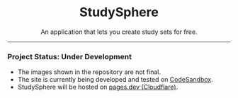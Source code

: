 <h1 align="center">StudySphere</h1>

<p align="center">An application that lets you create study sets for free.</p>

<hr>

### Project Status: <span>Under Development</span>

- The images shown in the repository are not final.  
- The site is currently being developed and tested on [CodeSandbox](https://codesandbox.io/).  
- StudySphere will be hosted on [pages.dev (Cloudflare)](https://pages.dev/).
